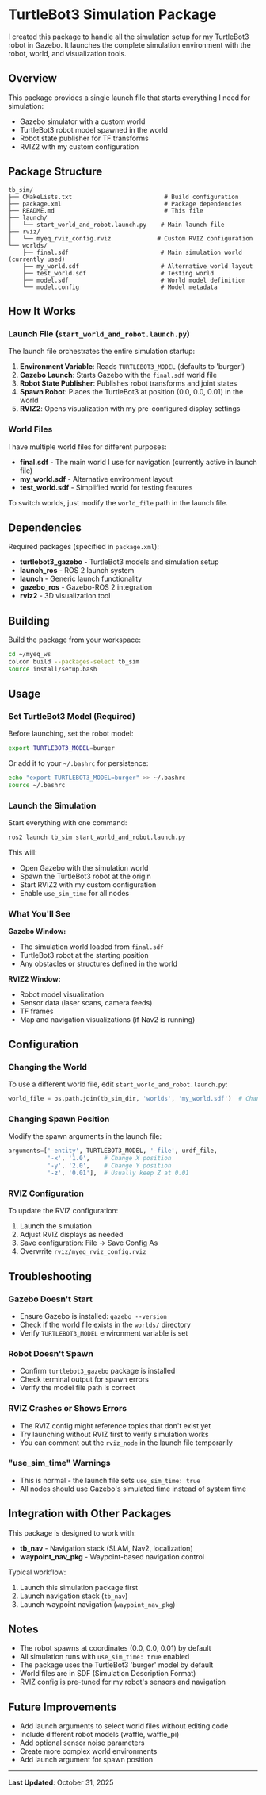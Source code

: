 # TurtleBot3 Simulation Package

I created this package to handle all the simulation setup for my TurtleBot3 robot in Gazebo. It launches the complete simulation environment with the robot, world, and visualization tools.

## Overview

This package provides a single launch file that starts everything I need for simulation:
- Gazebo simulator with a custom world
- TurtleBot3 robot model spawned in the world
- Robot state publisher for TF transforms
- RVIZ2 with my custom configuration

## Package Structure

```
tb_sim/
├── CMakeLists.txt                          # Build configuration
├── package.xml                             # Package dependencies
├── README.md                               # This file
├── launch/
│   └── start_world_and_robot.launch.py    # Main launch file
├── rviz/
│   └── myeq_rviz_config.rviz             # Custom RVIZ configuration
└── worlds/
    ├── final.sdf                          # Main simulation world (currently used)
    ├── my_world.sdf                       # Alternative world layout
    ├── test_world.sdf                     # Testing world
    ├── model.sdf                          # World model definition
    └── model.config                       # Model metadata
```

## How It Works

### Launch File (`start_world_and_robot.launch.py`)

The launch file orchestrates the entire simulation startup:

1. **Environment Variable**: Reads `TURTLEBOT3_MODEL` (defaults to 'burger')
2. **Gazebo Launch**: Starts Gazebo with the `final.sdf` world file
3. **Robot State Publisher**: Publishes robot transforms and joint states
4. **Spawn Robot**: Places the TurtleBot3 at position (0.0, 0.0, 0.01) in the world
5. **RVIZ2**: Opens visualization with my pre-configured display settings

### World Files

I have multiple world files for different purposes:

- **final.sdf** - The main world I use for navigation (currently active in launch file)
- **my_world.sdf** - Alternative environment layout
- **test_world.sdf** - Simplified world for testing features

To switch worlds, just modify the `world_file` path in the launch file.

## Dependencies

Required packages (specified in `package.xml`):

- **turtlebot3_gazebo** - TurtleBot3 models and simulation setup
- **launch_ros** - ROS 2 launch system
- **launch** - Generic launch functionality
- **gazebo_ros** - Gazebo-ROS 2 integration
- **rviz2** - 3D visualization tool

## Building

Build the package from your workspace:

```bash
cd ~/myeq_ws
colcon build --packages-select tb_sim
source install/setup.bash
```

## Usage

### Set TurtleBot3 Model (Required)

Before launching, set the robot model:

```bash
export TURTLEBOT3_MODEL=burger
```

Or add it to your `~/.bashrc` for persistence:

```bash
echo "export TURTLEBOT3_MODEL=burger" >> ~/.bashrc
source ~/.bashrc
```

### Launch the Simulation

Start everything with one command:

```bash
ros2 launch tb_sim start_world_and_robot.launch.py
```

This will:
- Open Gazebo with the simulation world
- Spawn the TurtleBot3 robot at the origin
- Start RVIZ2 with my custom configuration
- Enable `use_sim_time` for all nodes

### What You'll See

**Gazebo Window:**
- The simulation world loaded from `final.sdf`
- TurtleBot3 robot at the starting position
- Any obstacles or structures defined in the world

**RVIZ2 Window:**
- Robot model visualization
- Sensor data (laser scans, camera feeds)
- TF frames
- Map and navigation visualizations (if Nav2 is running)

## Configuration

### Changing the World

To use a different world file, edit `start_world_and_robot.launch.py`:

```python
world_file = os.path.join(tb_sim_dir, 'worlds', 'my_world.sdf')  # Change here
```

### Changing Spawn Position

Modify the spawn arguments in the launch file:

```python
arguments=['-entity', TURTLEBOT3_MODEL, '-file', urdf_file, 
           '-x', '1.0',    # Change X position
           '-y', '2.0',    # Change Y position
           '-z', '0.01'],  # Usually keep Z at 0.01
```

### RVIZ Configuration

To update the RVIZ configuration:
1. Launch the simulation
2. Adjust RVIZ displays as needed
3. Save configuration: File → Save Config As
4. Overwrite `rviz/myeq_rviz_config.rviz`

## Troubleshooting

### Gazebo Doesn't Start
- Ensure Gazebo is installed: `gazebo --version`
- Check if the world file exists in the `worlds/` directory
- Verify `TURTLEBOT3_MODEL` environment variable is set

### Robot Doesn't Spawn
- Confirm `turtlebot3_gazebo` package is installed
- Check terminal output for spawn errors
- Verify the model file path is correct

### RVIZ Crashes or Shows Errors
- The RVIZ config might reference topics that don't exist yet
- Try launching without RVIZ first to verify simulation works
- You can comment out the `rviz_node` in the launch file temporarily

### "use_sim_time" Warnings
- This is normal - the launch file sets `use_sim_time: true`
- All nodes should use Gazebo's simulated time instead of system time

## Integration with Other Packages

This package is designed to work with:

- **tb_nav** - Navigation stack (SLAM, Nav2, localization)
- **waypoint_nav_pkg** - Waypoint-based navigation control

Typical workflow:
1. Launch this simulation package first
2. Launch navigation stack (`tb_nav`)
3. Launch waypoint navigation (`waypoint_nav_pkg`)

## Notes

- The robot spawns at coordinates (0.0, 0.0, 0.01) by default
- All simulation runs with `use_sim_time: true` enabled
- The package uses the TurtleBot3 'burger' model by default
- World files are in SDF (Simulation Description Format)
- RVIZ config is pre-tuned for my robot's sensors and navigation

## Future Improvements

- Add launch arguments to select world files without editing code
- Include different robot models (waffle, waffle_pi)
- Add optional sensor noise parameters
- Create more complex world environments
- Add launch argument for spawn position

---

**Last Updated**: October 31, 2025
